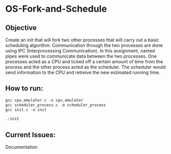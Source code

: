 # OS-Fork-and-Schedule

## Objective
Create an init that will fork two other processes that will carry out a basic scheduling algorithm. Communication through the two processes are done using IPC (Interprocessing Communication). In this assignment, named pipes were used to communicate data between the two processes. One processes acted as a CPU and ticked off a certain amount of time from the process and the other process acted as the scheduler. The scheduler would send information to the CPU and retreive the new estimated running time.

## How to run:
```c
gcc cpu_emulator.c -o cpu_emulator
gcc scheduler_process.c -o scheduler_process
gcc init.c -o init

./init
```

## Current Issues:
Documentation
